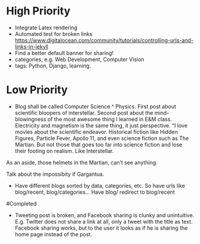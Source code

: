 # High Priority
- Integrate Latex rendering
- Automated test for broken links https://www.digitalocean.com/community/tutorials/controlling-urls-and-links-in-jekyll 
- Find a better default banner for sharing!
- categories, e.g. Web Development, Computer Vision
- tags: Python, Django, learning.


# Low Priority
- Blog shall be called Computer Science ^ Physics. First post about scientific bloopers of interstellar. Second post about the mind-blowingness of the most awesome thing I learned in E&M class. Electricity and magnetism is the same thing, it just perspective.
“I love movies about the scientific endeavor. Historical fiction like Hidden Figures, Particle Fever, Apollo 11, and even science fiction such as The Martian. But not those that goes too far into science fiction and lose their footing on realism. Like Interstellar.

As an aside, those helmets in the Martian, can’t see anything. 

Talk about the impossibity if Gargantua.


- Have different blogs sorted by data, categories, etc. So have urls like blog/recent, blog/categories… Have blog/ redirect to blog/recent

#Completed
- Tweeting post is broken, and Facebook sharing is clunky and unintuitive. E.g. Twitter does not share a link at all, only a tweet with the title as text. Facebook sharing works, but to the user it looks as if he is sharing the home page instead of the post.
